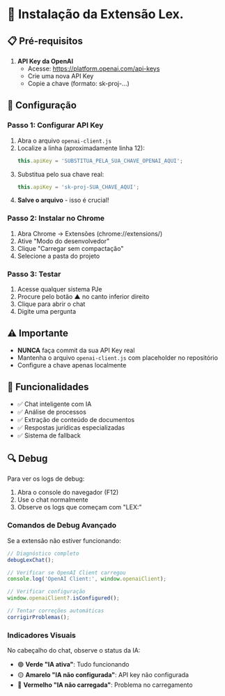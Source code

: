 # 🚀 Instalação da Extensão Lex.

## 📋 Pré-requisitos

1. **API Key da OpenAI**
   - Acesse: https://platform.openai.com/api-keys
   - Crie uma nova API Key
   - Copie a chave (formato: sk-proj-...)

## 🔧 Configuração

### Passo 1: Configurar API Key
1. Abra o arquivo `openai-client.js`
2. Localize a linha (aproximadamente linha 12):
   ```javascript
   this.apiKey = 'SUBSTITUA_PELA_SUA_CHAVE_OPENAI_AQUI';
   ```
3. Substitua pelo sua chave real:
   ```javascript
   this.apiKey = 'sk-proj-SUA_CHAVE_AQUI';
   ```
4. **Salve o arquivo** - isso é crucial!

### Passo 2: Instalar no Chrome
1. Abra Chrome → Extensões (chrome://extensions/)
2. Ative "Modo do desenvolvedor"
3. Clique "Carregar sem compactação"
4. Selecione a pasta do projeto

### Passo 3: Testar
1. Acesse qualquer sistema PJe
2. Procure pelo botão ▲ no canto inferior direito
3. Clique para abrir o chat
4. Digite uma pergunta

## ⚠️ Importante

- **NUNCA** faça commit da sua API Key real
- Mantenha o arquivo `openai-client.js` com placeholder no repositório
- Configure a chave apenas localmente

## 🎯 Funcionalidades

- ✅ Chat inteligente com IA
- ✅ Análise de processos
- ✅ Extração de conteúdo de documentos
- ✅ Respostas jurídicas especializadas
- ✅ Sistema de fallback

## 🔍 Debug

Para ver os logs de debug:
1. Abra o console do navegador (F12)
2. Use o chat normalmente
3. Observe os logs que começam com "LEX:"

### Comandos de Debug Avançado

Se a extensão não estiver funcionando:

```javascript
// Diagnóstico completo
debugLexChat();

// Verificar se OpenAI Client carregou
console.log('OpenAI Client:', window.openaiClient);

// Verificar configuração
window.openaiClient?.isConfigured();

// Tentar correções automáticas
corrigirProblemas();
```

### Indicadores Visuais

No cabeçalho do chat, observe o status da IA:
- 🟢 **Verde "IA ativa"**: Tudo funcionando
- 🟡 **Amarelo "IA não configurada"**: API key não configurada
- 🔴 **Vermelho "IA não carregada"**: Problema no carregamento